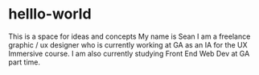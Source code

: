 # helllo-world
This is a space for ideas and concepts
My name is Sean I am a freelance graphic / ux designer who is currently working at GA as an IA for the UX Immersive course. I am also currently studying Front End Web Dev at GA part time. 
